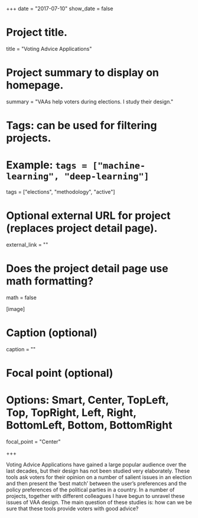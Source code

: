 +++
date = "2017-07-10"
show_date = false

# Project title.
title = "Voting Advice Applications"

# Project summary to display on homepage.
summary = "VAAs help voters during elections. I study their design."

# Tags: can be used for filtering projects.
# Example: `tags = ["machine-learning", "deep-learning"]`
tags = ["elections", "methodology", "active"]

# Optional external URL for project (replaces project detail page).
external_link = ""

# Does the project detail page use math formatting?
math = false

[image]
  # Caption (optional)
  caption = ""
  
  # Focal point (optional)
  # Options: Smart, Center, TopLeft, Top, TopRight, Left, Right, BottomLeft, Bottom, BottomRight
  focal_point = "Center"

+++

Voting Advice Applications have gained a large popular audience over the last decades, but their design has not been studied very elaborately. These tools ask voters for their opinion on a number of salient issues in an election and then present the ‘best match’ between the user’s preferences and the policy preferences of the political parties in a country. In a number of projects, together with different colleagues I have begun to unravel these issues of VAA design. The main question of these studies is: how can we be sure that these tools provide voters with good advice?